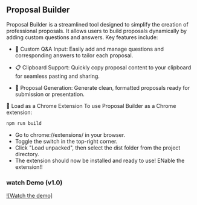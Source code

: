 ## Proposal Builder
Proposal Builder is a streamlined tool designed to simplify the creation of professional proposals. It allows users to build proposals dynamically by adding custom questions and answers. Key features include:

- 📝 Custom Q&A Input: Easily add and manage questions and corresponding answers to tailor each proposal.

- 📋 Clipboard Support: Quickly copy proposal content to your clipboard for seamless pasting and sharing.

- 📄 Proposal Generation: Generate clean, formatted proposals ready for submission or presentation.

🧩 Load as a Chrome Extension
To use Proposal Builder as a Chrome extension:

```bash
npm run build
```

- Go to chrome://extensions/ in your browser.
-  Toggle the switch in the top-right corner.
- Click "Load unpacked", then select the dist folder from the project directory.
- The extension should now be installed and ready to use! ENable the extension!!


### watch Demo (v1.0)

[![Watch the demo]](https://github.com/user-attachments/assets/bc8f29d2-8735-455a-af4e-0e00eabffc9e)